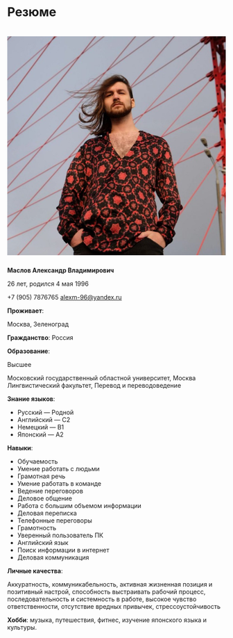 # Резюме

# ![Фото](img/photo.jpeg)

**Маслов Александр Владимирович**

26 лет, родился 4 мая 1996

+7 (905) 7876765
alexm-96@yandex.ru    

**Проживает**:

Москва, Зеленоград

**Гражданство**: Россия

**Образование**:

Высшее

Московский государственный областной университет, Москва
Лингвистический факультет, Перевод и переводоведение


**Знание языков**:

- Русский — Родной
- Английский — C2
- Немецкий — B1
- Японский — A2

**Навыки**:

- Обучаемость
- Умение работать с людьми  
- Грамотная речь
- Умение работать в команде  
- Ведение переговоров 
- Деловое общение
- Работа с большим объемом информации  
- Деловая переписка  
- Телефонные переговоры  
- Грамотность  
- Уверенный пользователь ПК  
- Английский язык  
- Поиск информации в интернет  
- Деловая коммуникация

**Личные качества**: 

Аккуратность, коммуникабельность, активная жизненная позиция и позитивный настрой, cпособность выстраивать рабочий процесс, последовательность и системность в
работе, высокое чувство ответственности, отсутствие вредных привычек, стрессоустойчивость

**Хобби**: музыка, путешествия, фитнес, изучение японского языка и культуры.

